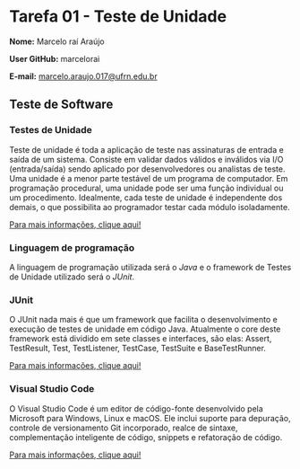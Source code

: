 # Tarefa 01 - Teste de Unidade

**Nome:** Marcelo raí Araújo

**User GitHub:** marcelorai

**E-mail:** marcelo.araujo.017@ufrn.edu.br

## Teste de Software

### Testes de Unidade

Teste de unidade é toda a aplicação de teste nas assinaturas de entrada e saída de um sistema. Consiste em validar dados válidos e inválidos via I/O (entrada/saída) sendo aplicado por desenvolvedores ou analistas de teste. Uma unidade é a menor parte testável de um programa de computador. Em programação procedural, uma unidade pode ser uma função individual ou um procedimento. Idealmente, cada teste de unidade é independente dos demais, o que possibilita ao programador testar cada módulo isoladamente.

[Para mais informações, clique aqui!](https://pt.wikipedia.org/wiki/Teste_de_unidade)

### Linguagem de programação

A linguagem de programação utilizada será o *Java* e o  framework de Testes de Unidade utilizado será o *JUnit*.

### JUnit

O JUnit nada mais é que um framework que facilita o desenvolvimento e execução de testes de unidade em código Java. Atualmente o core deste framework está dividido em sete classes e interfaces, são elas: Assert, TestResult, Test, TestListener, TestCase, TestSuite e BaseTestRunner.

[Para mais informações, clique aqui!](https://www.devmedia.com.br/testes-de-unidade-com-junit/4637#:~:text=O%20JUnit%20nada%20mais%20%C3%A9,%2C%20TestCase%2C%20TestSuite%20e%20BaseTestRunner.)

### Visual Studio Code

O Visual Studio Code é um editor de código-fonte desenvolvido pela Microsoft para Windows, Linux e macOS. Ele inclui suporte para depuração, controle de versionamento Git incorporado, realce de sintaxe, complementação inteligente de código, snippets e refatoração de código.

[Para mais informações, clique aqui!](https://pt.wikipedia.org/wiki/Visual_Studio_Code)
